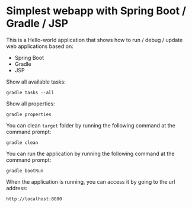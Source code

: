 # Simplest webapp with Spring Boot / Gradle / JSP

This is a Hello-world application that shows how to run / debug / update web applications based on:
* Spring Boot
* Gradle
* JSP

Show all available tasks:

    gradle tasks --all


Show all properties:

    gradle properties

You can clean `target` folder by running the following command at the command prompt:

    gradle clean

You can run the application by running the following command at the command prompt:

    gradle bootRun
    
When the application is running, you can access it by going to the url address:

    http://localhost:8080